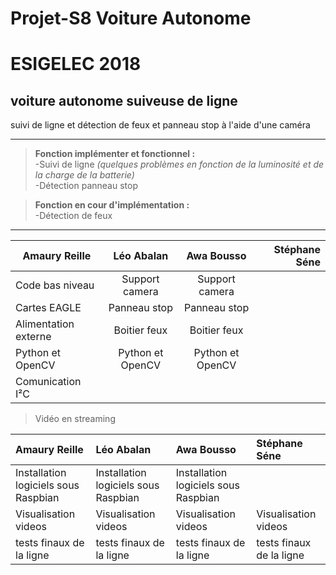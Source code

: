 # Projet-S8 Voiture Autonome

# ESIGELEC 2018


## voiture autonome suiveuse de ligne

suivi de ligne et détection de feux et panneau stop à l'aide d'une caméra

----------------------------------------------------------------------------------------------------------------

>**Fonction implémenter et fonctionnel :**  
  -Suivi de ligne *(quelques problèmes en fonction de la luminosité et de la charge de la batterie)*                              
  -Détection panneau stop

>**Fonction en cour d'implémentation :**  
  -Détection de feux
 
---


|  **Amaury Reille**        | **Léo Abalan**           | **Awa Bousso**  | **Stéphane Séne**  |
| ------------- |:-------------:| :-----:| -----:|
| Code bas niveau      | Support camera | Support camera |     |
| Cartes EAGLE      | Panneau stop      |   Panneau stop |     |
| Alimentation externe | Boitier feux      |    Boitier feux |     |
| Python et OpenCV      |   Python et OpenCV    |  Python et OpenCV  |     |
| Comunication I²C       |       |    |     |
  
  
  
  
>Vidéo en streaming

|  **Amaury Reille**        | **Léo Abalan**           | **Awa Bousso**  | **Stéphane Séne**  |
| :------------- |:-------------| :-----| :-----|
| Installation logiciels sous Raspbian | Installation logiciels sous Raspbian | Installation logiciels sous Raspbian |  | 
| Visualisation videos | Visualisation videos | Visualisation videos     | Visualisation videos |
| tests finaux de la ligne | tests finaux de la ligne | tests finaux de la ligne     | tests finaux de la ligne |

